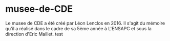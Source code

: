 # musee-de-CDE
Le musee de CDE a été créé par Léon Lenclos en 2016. Il s'agit du mémoire qu'il a réalisé dans le cadre de sa 5ème année à L'ENSAPC et 	sous la direction d'Eric Maillet.
test